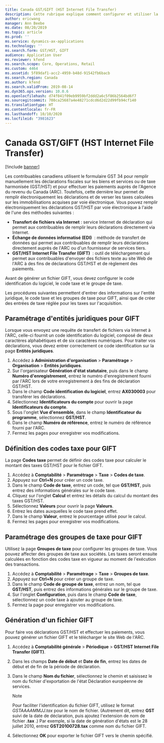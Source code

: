 ```yaml
---
title: Canada GST/GIFT (HST Internet File Transfer)
description: Cette rubrique explique comment configurer et utiliser la fonction GIFT (Internet File Transfer) sur les biens et services ou de taxe harmonisée (GST/HST) du Canada.
author: ericwang
manager: Ann Beebe
ms.date: 08/20/2019
ms.topic: article
ms.prod: ''
ms.service: dynamics-ax-applications
ms.technology: ''
ms.search.form: GST/HST, GIFT
audience: Application User
ms.reviewer: kfend
ms.search.scope: Core, Operations, Retail
ms.custom: 4464
ms.assetid: 5f89daf1-acc2-4959-b48d-91542fb6bacb
ms.search.region: Canada
ms.author: kfend
ms.search.validFrom: 2019-08-14
ms.dyn365.ops.version: 10.0.6
ms.openlocfilehash: d74f041f09eb9959bf2ddd2a6c5f86b2564bd6f7
ms.sourcegitcommit: 708ca25687a4e48271cdcd6d2d22d99fb94cf140
ms.translationtype: HT
ms.contentlocale: fr-FR
ms.lasthandoff: 10/10/2020
ms.locfileid: "3981623"
---
```

# <a name="canada-gsthst-internet-file-transfer-gift"></a>Canada GST/GIFT (HST Internet File Transfer)

[!include [banner](../includes/banner.md)]

Les contribuables canadiens utilisent le formulaire GST 34 pour remplir manuellement les déclarations fiscales sur les biens et services ou de taxe harmonisée (GST/HST) et pour effectuer les paiements auprès de l'Agence du revenu du Canada (ARC). Toutefois, cette dernière leur permet de remplir électroniquement les déclarations et de verser les taxes calculées sur les immobilisations acquises par voie électronique. Vous pouvez remplir électroniquement les déclarations GST/HST par voie électronique à l'aide de l'une des méthodes suivantes :

- **Transfert de fichiers via Internet** : service Internet de déclaration qui permet aux contribuables de remplir leurs déclarations directement via Internet.
- **Échange de données informatisé (EDI)**  : méthode de transfert de données qui permet aux contribuables de remplir leurs déclarations directement auprès de l'ARC ou d'un fournisseur de services tiers.
- **GST/HST Internet File Transfer (GIFT)**  : outil de téléchargement qui permet aux contribuables d'envoyer des fichiers texte au site Web de l'ARC à des fins de déclarations GST/HST et de règlement des paiements.

Avant de générer un fichier GIFT, vous devez configurer le code identification du logiciel, le code taxe et le groupe de taxe.

Les procédures suivantes permettent d'entrer des informations sur l'entité juridique, le code taxe et les groupes de taxe pour GIFT, ainsi que de créer des entrées de taxe réglée pour les taxes sur l'acquisition.

## <a name="set-up-legal-entities-for-gift"></a>Paramétrage d'entités juridiques pour GIFT

Lorsque vous envoyez une requête de transfert de fichiers via Internet à l'ARC, celle-ci fournit un code identification du logiciel, composé de deux caractères alphabétiques et de six caractères numériques. Pour traiter vos déclarations, vous devez entrer correctement ce code identification sur la page **Entités juridiques**.

1. Accédez à **Administration d'organisation** \> **Paramétrage** \> **Organisation** \> **Entités juridiques**.
2. Sur l'organisateur **Génération d'état statutaire**, puis dans le champ **Numéro d'enregistrement**, entrez le numéro d'enregistrement fourni par l'ARC lors de votre enregistrement à des fins de déclaration GST/HST.
3. Dans le champ **Code identification du logiciel**, entrez **AX030003** pour transférer les déclarations.
4. Sélectionnez **Identificateurs du compte** pour ouvrir la page **Identificateurs du compte**.
5. Sous l'onglet **Vue d'ensemble**, dans le champ **Identificateur du programme**, sélectionnez **GST/HST**.
6. Dans le champ **Numéro de référence**, entrez le numéro de référence fourni par l'ARC.
7. Fermez les pages pour enregistrer vos modifications.

## <a name="set-up-tax-codes-for-gift"></a>Définition des codes taxe pour GIFT

La page **Codes taxe** permet de définir des codes taxe pour calculer le montant des taxes GST/HST pour le fichier GIFT.

1. Accédez à **Comptabilité** \> **Paramétrage** \> **Taxe** \> **Codes de taxe**.
2. Appuyez sur **Ctrl+N** pour créer un code taxe.
3. Dans le champ **Code de taxe**, entrez un code, tel que **GST/HST**, puis entrez des informations générales sur le code taxe.
4. Cliquez sur l'onglet **Calcul** et entrez les détails du calcul du montant des taxes GST/HST.
5. Sélectionnez **Valeurs** pour ouvrir la page **Valeurs**.
6. Entrez les dates auxquelles le code taxe prend effet.
7. Dans le champ **Valeur**, entrez le pourcentage utilisé pour le calcul.
8. Fermez les pages pour enregistrer vos modifications.

## <a name="set-up-tax-groups-for-gift"></a>Paramétrage des groupes de taxe pour GIFT

Utilisez la page **Groupes de taxe** pour configurer les groupes de taxe. Vous pouvez affecter des groupes de taxe aux sociétés. Les taxes seront ensuite calculées en fonction des codes taxe en vigueur au moment de l'exécution des transactions.

1. Accédez à **Comptabilité** \> **Paramétrage** \> **Taxe** \> **Groupes de taxe**.
2. Appuyez sur **Ctrl+N** pour créer un groupe de taxe.
3. Dans le champ **Code de groupe de taxe**, entrez un nom, tel que **GST/HST**, puis entrez des informations générales sur le groupe de taxe.
4. Sur l'onglet **Configuration**, puis dans le champ **Code de taxe**, sélectionnez un code taxe à ajouter au groupe de taxe.
5. Fermez la page pour enregistrer vos modifications.

## <a name="generate-a-gift-file"></a>Génération d'un fichier GIFT

Pour faire vos déclarations GST/HST et effectuer les paiements, vous pouvez générer un fichier GIFT et le télécharger le site Web de l'ARC.

1. Accédez à **Comptabilité générale** \> **Périodique** \> **GST/HST Internet File Transfer (GIFT)**.
2. Dans les champs **Date de début** et **Date de fin**, entrez les dates de début et de fin de la période de déclaration.
3. Dans le champ **Nom du fichier**, sélectionnez le chemin et saisissez le nom du fichier d'exportation de l'état Déclaration européenne de services.

    > [!NOTE]
    > Pour faciliter l'identification du fichier GIFT, utilisez le format *GSTAAAAMMJJ.tax* pour le nom de fichier. (Autrement dit, entrez **GST** suivi de la date de déclaration, puis ajoutez l'extension de nom de fichier **.tax** .) Par exemple, si la date de génération d'états est le 28 juillet 2010, entrez **GST20100728.tax** comme nom du fichier GIFT.

4. Sélectionnez **OK** pour exporter le fichier GIFT vers le chemin spécifié.
